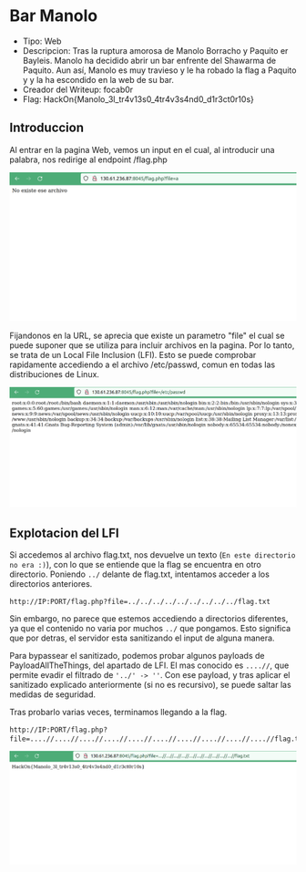 # Bar Manolo #

* Tipo: Web
* Descripcion: Tras la ruptura amorosa de Manolo Borracho y Paquito er Bayleis. Manolo ha decidido abrir un bar enfrente del Shawarma de Paquito.
Aun así, Manolo es muy travieso y le ha robado la flag a Paquito y y la ha escondido en la web de su bar.
* Creador del Writeup: focab0r 
* Flag: HackOn{Manolo\_3l\_tr4v13s0\_4tr4v3s4nd0\_d1r3ct0r10s}

## Introduccion ##
Al entrar en la pagina Web, vemos un input en el cual, al introducir una palabra, nos redirige al endpoint /flag.php

![Accediendo a la Web](images/a.png)

Fijandonos en la URL, se aprecia que existe un parametro "file" el cual se puede suponer que se utiliza para incluir archivos en la pagina. Por lo tanto, se trata de un Local File Inclusion (LFI). Esto se puede comprobar rapidamente accediendo a el archivo /etc/passwd, comun en todas las distribuciones de Linux. 

![Probando el LFI](images/b.png)

## Explotacion del LFI ##

Si accedemos al archivo flag.txt, nos devuelve un texto (`En este directorio no era :)`), con lo que se entiende que la flag se encuentra en otro directorio. Poniendo `../` delante de flag.txt, intentamos acceder a los directorios anteriores.
```
http://IP:PORT/flag.php?file=../../../../../../../../../flag.txt
```
Sin embargo, no parece que estemos accediendo a directorios diferentes, ya que el contenido no varia por muchos `../` que pongamos. Esto significa que por detras, el servidor esta sanitizando el input de alguna manera. 

Para bypassear el sanitizado, podemos probar algunos payloads de PayloadAllTheThings, del apartado de LFI. El mas conocido es `....//`, que permite evadir el filtrado de `'../' -> ''`. Con ese payload, y tras aplicar el sanitizado explicado anteriormente (si no es recursivo), se puede saltar las medidas de seguridad. 

Tras probarlo varias veces, terminamos llegando a la flag.
```
http://IP:PORT/flag.php?file=....//....//....//....//....//....//....//....//....//....//flag.txt
```

![La flag](images/c.png) 
